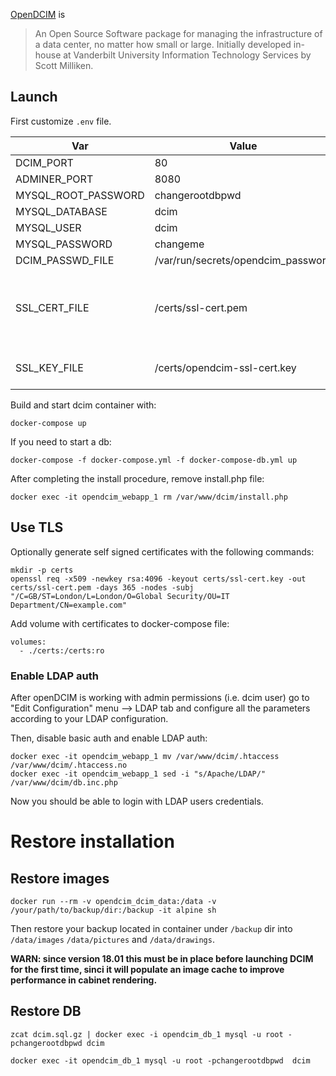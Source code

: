 [OpenDCIM](https://www.opendcim.org) is 

> An Open Source Software package for managing the infrastructure of a 
> data center, no matter how small or large.  Initially developed 
> in-house at Vanderbilt University Information Technology Services by 
> Scott Milliken.  

## Launch

First customize `.env` file.

| Var               | Value                                | Note |
|-------------------|--------------------------------------|------|
|DCIM_PORT          |80                                    |      |
|ADMINER_PORT       |8080                                  |      |
|MYSQL_ROOT_PASSWORD|changerootdbpwd                       |      |
|MYSQL_DATABASE     |dcim                                  |      |
|MYSQL_USER         |dcim                                  |      |
|MYSQL_PASSWORD     |changeme                              |      |
|DCIM_PASSWD_FILE   |/var/run/secrets/opendcim_password    |      |
|SSL_CERT_FILE      |/certs/ssl-cert.pem|if both cert and key are set, SSL will be enabled      |
|SSL_KEY_FILE       |/certs/opendcim-ssl-cert.key|see above comment      |


Build and start dcim container with:

    docker-compose up

If you need to start a db:

    docker-compose -f docker-compose.yml -f docker-compose-db.yml up


After completing the install procedure, remove install.php file:

    docker exec -it opendcim_webapp_1 rm /var/www/dcim/install.php

## Use TLS

Optionally generate self signed certificates with the following commands:

    mkdir -p certs
    openssl req -x509 -newkey rsa:4096 -keyout certs/ssl-cert.key -out certs/ssl-cert.pem -days 365 -nodes -subj "/C=GB/ST=London/L=London/O=Global Security/OU=IT Department/CN=example.com"

Add volume with certificates to docker-compose file:

    volumes:
      - ./certs:/certs:ro 
 

### Enable LDAP auth

After openDCIM is working with admin permissions (i.e. dcim user) go to "Edit Configuration" menu --> LDAP tab and configure all
the parameters according to your LDAP configuration.

Then, disable basic auth and enable LDAP auth:

    docker exec -it opendcim_webapp_1 mv /var/www/dcim/.htaccess /var/www/dcim/.htaccess.no
    docker exec -it opendcim_webapp_1 sed -i "s/Apache/LDAP/" /var/www/dcim/db.inc.php

Now you should be able to login with LDAP users credentials.

# Restore installation

## Restore images

    docker run --rm -v opendcim_dcim_data:/data -v /your/path/to/backup/dir:/backup -it alpine sh

Then restore your backup located in container under `/backup` dir into `/data/images` `/data/pictures` and `/data/drawings`.

**WARN: since version 18.01 this must be in place before launching DCIM for the first time, sinci 
it will populate an image cache to improve performance in cabinet rendering.**


## Restore DB

    zcat dcim.sql.gz | docker exec -i opendcim_db_1 mysql -u root -pchangerootdbpwd dcim

    docker exec -it opendcim_db_1 mysql -u root -pchangerootdbpwd  dcim


